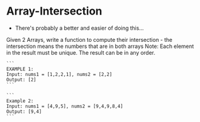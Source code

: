 # Array-Intersection

- There's probably a better and easier of doing this...


Given 2 Arrays, write a function to compute their intersection - the intersection means the numbers that are in both arrays
Note:
Each element in the result must be unique.
The result can be in any order.
	
	```
	EXAMPLE 1:
	Input: nums1 = [1,2,2,1], nums2 = [2,2]
	Output: [2]
	```

	```
	Example 2:
	Input: nums1 = [4,9,5], nums2 = [9,4,9,8,4]
	Output: [9,4]
	```
